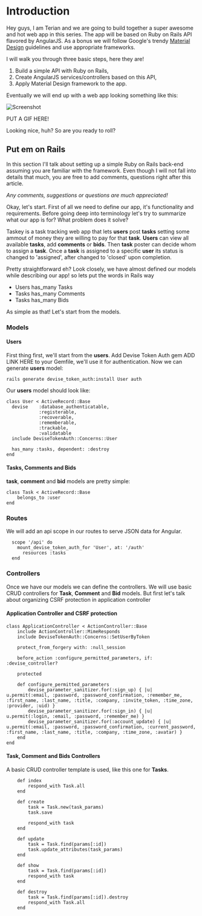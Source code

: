 # Introduction

Hey guys, I am Terian and we are going to build together a super awesome and  hot web app in this series. The app will be based on Ruby on Rails API flavored by AngularJS. As a bonus we will follow Google's trendy [Material Design](http://www.google.com/design/spec/material-design/introduction.html) guidelines and use appropriate frameworks.

I will walk you through three basic steps, here they are!

1. Build a simple API with Ruby on Rails,
2. Create AngularJS services/controllers based on this API,
3. Apply Material Design framework to the app.

Eventually we will end up with a web app looking something like this:

![Screenshot](http://i.imgur.com/UVTJc60.png)

PUT A GIF HERE!

Looking nice, huh? So are you ready to roll?


## Put em on Rails

In this section I'll talk about setting up a simple Ruby on Rails back-end assuming you are familiar with the framework. Even though I will not fall into details that much, you are free to add comments, questions right after this article.

*Any comments, suggestions or questions are much appreciated!*

Okay, let's start. First of all we need to define our app, it's functionality and requirements. Before going deep into terminology let's try to summarize what our app is for? What problem does it solve?

Taskey is a task tracking web app that lets **users** post **tasks** setting some ammout of money they are willing to pay for that **task**. **Users** can view all available **tasks**, add **comments** or **bids**. Then **task** poster can decide whom to assign a **task**. Once a **task** is assigned to a specific **user** its status is changed to 'assigned', after changed to 'closed' upon completion.

Pretty straightforward eh? Look closely, we have almost defined our models while describing our app! so lets put the words in Rails way
- Users has_many Tasks
- Tasks has_many Comments
- Tasks has_many Bids

As simple as that!
Let's start from the models.

### Models

#### Users
First thing first, we'll start from the **users**. Add Devise Token Auth gem ADD LINK HERE to your Gemfile, we'll use it for authentication. Now we can generate **users** model:

```
rails generate devise_token_auth:install User auth
```

Our **users** model should look like:

```
class User < ActiveRecord::Base
  devise	:database_authenticatable,
  			:registerable,
  			:recoverable,
  			:rememberable,
  			:trackable,
  			:validatable
  include DeviseTokenAuth::Concerns::User

  has_many :tasks, dependent: :destroy
end
```

#### Tasks, Comments and Bids
**task**, **comment** and **bid** models are pretty simple:

```
class Task < ActiveRecord::Base
	belongs_to :user
end
```


### Routes
We will add an api scope in our routes to serve JSON data for Angular.

```
  scope '/api' do
    mount_devise_token_auth_for 'User', at: '/auth'
      resources :tasks
  end
```


### Controllers
Once we have our models we can define the controllers. We will use basic CRUD controllers for **Task**, **Comment** and **Bid** models. But first let's talk about organizing CSRF protection in application controller

#### Application Controller and CSRF protection
```
class ApplicationController < ActionController::Base
	include ActionController::MimeResponds
	include DeviseTokenAuth::Concerns::SetUserByToken

  	protect_from_forgery with: :null_session

	before_action :configure_permitted_parameters, if: :devise_controller?
 
  	protected
    
    def configure_permitted_parameters
    	devise_parameter_sanitizer.for(:sign_up) { |u| u.permit(:email, :password, :password_confirmation, :remember_me, :first_name, :last_name, :title, :company, :invite_token, :time_zone, :provider, :uid) }
    	devise_parameter_sanitizer.for(:sign_in) { |u| u.permit(:login, :email, :password, :remember_me) }
    	devise_parameter_sanitizer.for(:account_update) { |u| u.permit(:email, :password, :password_confirmation, :current_password, :first_name, :last_name, :title, :company, :time_zone, :avatar) }
    end
end
```


#### Task, Comment and Bids Controllers
A basic CRUD controller template is used, like this one for **Tasks**.

```
	def index
		respond_with Task.all
	end

	def create
		task = Task.new(task_params)
		task.save
		
		respond_with task
	end

	def update
		task = Task.find(params[:id])
		task.update_attributes(task_params)
	end

	def show
		task = Task.find(params[:id])
		respond_with task
	end

	def destroy
		task = Task.find(params[:id]).destroy
		respond_with Task.all
	end
	
```




